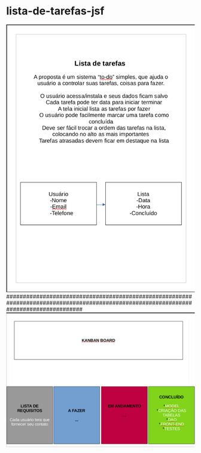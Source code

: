 # lista-de-tarefas-jsf

<img src="https://github.com/Alisson7Neres/lista-de-tarefas-jsf/blob/master/img/Captura%20de%20tela_2022-08-22_22-33-22.png?raw=true">
#######################################################################################################################################
<img src="https://github.com/Alisson7Neres/lista-de-tarefas-jsf/blob/master/img/Captura%20de%20tela_2022-10-09_12-54-48.png?raw=true">
